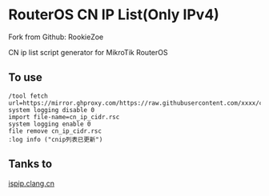 # RouterOS CN IP List(Only IPv4)
Fork from Github: RookieZoe

CN ip list script generator for MikroTik RouterOS

## To use

```Ros Script
/tool fetch url=https://mirror.ghproxy.com/https://raw.githubusercontent.com/xxxx/cn_ip_cidr.rsc
system logging disable 0
import file-name=cn_ip_cidr.rsc
system logging enable 0
file remove cn_ip_cidr.rsc
:log info ("cnip列表已更新")
```

## Tanks to

[ispip.clang.cn](https://ispip.clang.cn/)
